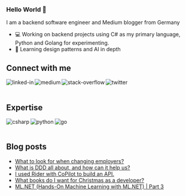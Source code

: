 ### Hello World 👋
I am a backend software engineer and Medium blogger from Germany
- 💻 Working on backend projects using C# as my primary language, Python and Golang for experimenting.
- 📗 Learning design patterns and AI in depth



## Connect with me
[<img align="left" alt="linked-in" src="https://img.shields.io/badge/linkedin-%230077B5.svg?&style=for-the-badge&logo=linkedin&logoColor=white" />](https://www.linkedin.com/in/justin-m%C3%BCnch-0b1087133/)
[<img align="left" alt="medium" src="https://img.shields.io/badge/medium-%2312100E.svg?&style=for-the-badge&logo=medium&logoColor=white" />](https://medium.com/@justin.muench)
[<img align="left" alt="stack-overflow" src="https://img.shields.io/badge/stack%20overflow-FE7A16?logo=stack-overflow&logoColor=white&style=for-the-badge" />](https://stackoverflow.com/users/13893980/thecodentist)
[<img align="left" alt="twitter" src="https://img.shields.io/badge/twitter-%231DA1F2.svg?&style=for-the-badge&logo=twitter&logoColor=white" />](https://twitter.com/muench_justin)

<br><br>
## Expertise
<img align="left" alt="csharp" src="https://img.shields.io/badge/csharp-%2320232a.svg?&style=for-the-badge&logo=csharp&logoColor=darkorchid" />
<img align="left" alt="python" src="https://img.shields.io/badge/python-steelblue.svg?&style=for-the-badge&logo=python&logoColor=sandybrown" />
<img align="left" alt="go" src="https://img.shields.io/badge/golang-mediumturquoise?logo=go&logoColor=white&style=for-the-badge" />
<br><br>

## Blog posts
<!-- BLOG-POST-LIST:START -->
- [What to look for when changing employers?](https://medium.com/@justin.muench/what-i-as-a-developer-would-look-for-when-changing-employers-cb4cd9291413?source=rss-feb470108eb8------2)
- [What is DDD all about, and how can it help us?](https://medium.com/@justin.muench/what-is-ddd-all-about-and-how-can-it-help-us-ce38761624b5?source=rss-feb470108eb8------2)
- [I used Rider with CoPilot to build an API.](https://medium.com/@justin.muench/i-used-rider-with-copilot-in-rider-to-build-an-api-42cfd98ce590?source=rss-feb470108eb8------2)
- [What books do I want for Christmas as a developer?](https://medium.com/@justin.muench/what-books-do-i-want-for-christmas-as-a-developer-60afc6b0ec64?source=rss-feb470108eb8------2)
- [ML.NET &lpar;Hands-On Machine Learning with ML.NET&rpar; | Part 3](https://medium.com/@justin.muench/ml-net-hands-on-machine-learning-with-ml-net-part-3-9f6364ae9c6c?source=rss-feb470108eb8------2)
<!-- BLOG-POST-LIST:END -->
